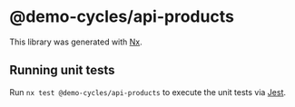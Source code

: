 # @demo-cycles/api-products

This library was generated with [Nx](https://nx.dev).

## Running unit tests

Run `nx test @demo-cycles/api-products` to execute the unit tests via [Jest](https://jestjs.io).
